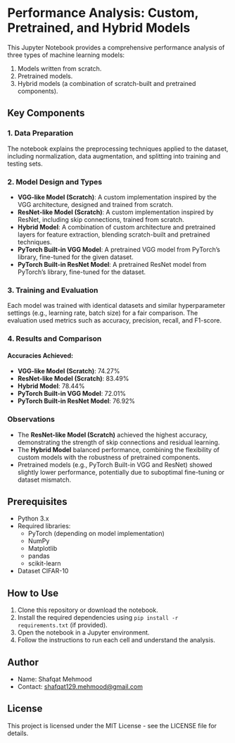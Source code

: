 
# Performance Analysis: Custom, Pretrained, and Hybrid Models

This Jupyter Notebook provides a comprehensive performance analysis of three types of machine learning models:
1. Models written from scratch.
2. Pretrained models.
3. Hybrid models (a combination of scratch-built and pretrained components).

## Key Components
### 1. Data Preparation
The notebook explains the preprocessing techniques applied to the dataset, including normalization, data augmentation, and splitting into training and testing sets.

### 2. Model Design and Types
- **VGG-like Model (Scratch)**: A custom implementation inspired by the VGG architecture, designed and trained from scratch.
- **ResNet-like Model (Scratch)**: A custom implementation inspired by ResNet, including skip connections, trained from scratch.
- **Hybrid Model**: A combination of custom architecture and pretrained layers for feature extraction, blending scratch-built and pretrained techniques.
- **PyTorch Built-in VGG Model**: A pretrained VGG model from PyTorch’s library, fine-tuned for the given dataset.
- **PyTorch Built-in ResNet Model**: A pretrained ResNet model from PyTorch’s library, fine-tuned for the dataset.

### 3. Training and Evaluation
Each model was trained with identical datasets and similar hyperparameter settings (e.g., learning rate, batch size) for a fair comparison. The evaluation used metrics such as accuracy, precision, recall, and F1-score.

### 4. Results and Comparison
#### Accuracies Achieved:
- **VGG-like Model (Scratch)**: 74.27%
- **ResNet-like Model (Scratch)**: 83.49%
- **Hybrid Model**: 78.44%
- **PyTorch Built-in VGG Model**: 72.01%
- **PyTorch Built-in ResNet Model**: 76.92%

### Observations
- The **ResNet-like Model (Scratch)** achieved the highest accuracy, demonstrating the strength of skip connections and residual learning.
- The **Hybrid Model** balanced performance, combining the flexibility of custom models with the robustness of pretrained components.
- Pretrained models (e.g., PyTorch Built-in VGG and ResNet) showed slightly lower performance, potentially due to suboptimal fine-tuning or dataset mismatch.


## Prerequisites
- Python 3.x
- Required libraries:
  - PyTorch (depending on model implementation)
  - NumPy
  - Matplotlib
  - pandas
  - scikit-learn
- Dataset CIFAR-10

## How to Use
1. Clone this repository or download the notebook.
2. Install the required dependencies using `pip install -r requirements.txt` (if provided).
3. Open the notebook in a Jupyter environment.
4. Follow the instructions to run each cell and understand the analysis.

## Author
- Name: Shafqat Mehmood
- Contact: shafqat129.mehmood@gmail.com

## License
This project is licensed under the MIT License - see the LICENSE file for details.

